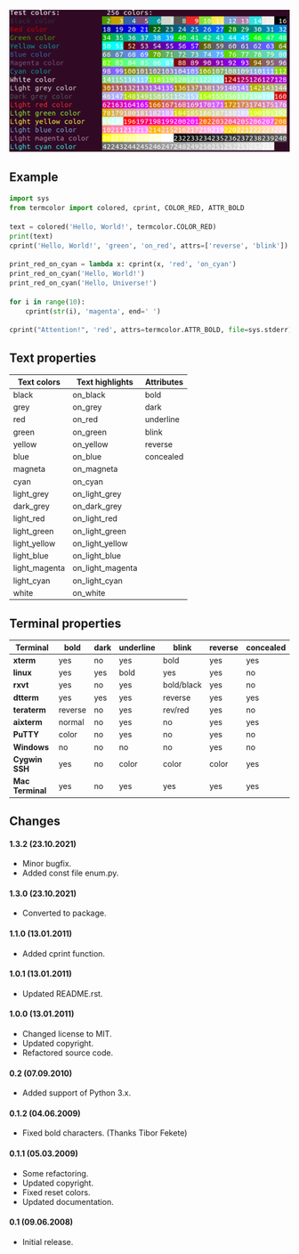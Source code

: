 ![](screenshot.png)

## Example

```python
import sys
from termcolor import colored, cprint, COLOR_RED, ATTR_BOLD

text = colored('Hello, World!', termcolor.COLOR_RED)
print(text)
cprint('Hello, World!', 'green', 'on_red', attrs=['reverse', 'blink'])

print_red_on_cyan = lambda x: cprint(x, 'red', 'on_cyan')
print_red_on_cyan('Hello, World!')
print_red_on_cyan('Hello, Universe!')

for i in range(10):
    cprint(str(i), 'magenta', end=' ')

cprint("Attention!", 'red', attrs=termcolor.ATTR_BOLD, file=sys.stderr)
```

## Text properties

| Text colors   | Text highlights  | Attributes |
| ------------- | ---------------- | ---------- |
| black         | on_black         | bold       |
| grey          | on_grey          | dark       | 
| red           | on_red           | underline  |
| green         | on_green         | blink      | 
| yellow        | on_yellow        | reverse    | 
| blue          | on_blue          | concealed  | 
| magneta       | on_magneta       |            | 
| cyan          | on_cyan          |            | 
| light_grey    | on_light_grey    |            | 
| dark_grey     | on_dark_grey     |            |
| light_red     | on_light_red     |            |
| light_green   | on_light_green   |            |
| light_yellow  | on_light_yellow  |            | 
| light_blue    | on_light_blue    |            | 
| light_magenta | on_light_magenta |            | 
| light_cyan    | on_light_cyan    |            | 
| white         | on_white         |            |

## Terminal properties

| Terminal         | bold    | dark | underline | blink      | reverse | concealed |
| ---------------- | ------- | ---- | --------- | ---------- | ------- | --------- |
| **xterm**        | yes     | no   | yes       | bold       | yes     | yes       |
| **linux**        | yes     | yes  | bold      | yes        | yes     | no        |
| **rxvt**         | yes     | no   | yes       | bold/black | yes     | no        |
| **dtterm**       | yes     | yes  | yes       | reverse    | yes     | yes       |
| **teraterm**     | reverse | no   | yes       | rev/red    | yes     | no        |
| **aixterm**      | normal  | no   | yes       | no         | yes     | yes       |
| **PuTTY**        | color   | no   | yes       | no         | yes     | no        |
| **Windows**      | no      | no   | no        | no         | yes     | no        |
| **Cygwin SSH**   | yes     | no   | color     | color      | color   | yes       |
| **Mac Terminal** | yes     | no   | yes       | yes        | yes     | yes       |

## Changes
  
#### 1.3.2 (23.10.2021)

- Minor bugfix.
- Added const file enum.py.

#### 1.3.0 (23.10.2021)

- Converted to package.

#### 1.1.0 (13.01.2011)

- Added cprint function.
        
#### 1.0.1 (13.01.2011)

- Updated README.rst.
        
#### 1.0.0 (13.01.2011)
        
- Changed license to MIT.
- Updated copyright.
- Refactored source code.
        
#### 0.2 (07.09.2010)
        
- Added support of Python 3.x.
        
#### 0.1.2 (04.06.2009)
       
- Fixed bold characters. (Thanks Tibor Fekete)
        
#### 0.1.1 (05.03.2009)
        
- Some refactoring.
- Updated copyright.
- Fixed reset colors.
- Updated documentation.
        
#### 0.1 (09.06.2008)

- Initial release.
        
